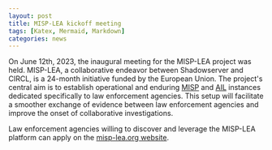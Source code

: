 ```yaml
---
layout: post
title: MISP-LEA kickoff meeting 
tags: [Katex, Mermaid, Markdown]
categories: news 
---
```


On June 12th, 2023, the inaugural meeting for the MISP-LEA project was held. MISP-LEA, a collaborative endeavor between Shadowserver and CIRCL, is a 24-month initiative funded by the European Union. The project's central aim is to establish operational and enduring [MISP](https://www.misp-project.org/) and [AIL](https://www.ail-project.org/) instances dedicated specifically to law enforcement agencies. This setup will facilitate a smoother exchange of evidence between law enforcement agencies and improve the onset of collaborative investigations.

Law enforcement agencies willing to discover and leverage the MISP-LEA platform can apply on the [misp-lea.org website](/join).

